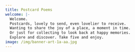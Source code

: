 ```yaml
---
title: Postcard Poems
welcome: |-
  Welcome.
  Postcards, lovely to send, even lovelier to receive.
  Wanting to share the joy of a place, a moment in time.
  Or just for collecting to look back at happy memories.
  Explore and discover. Take five and enjoy.
image: /img/banner-art-1a-aa.jpg
---
```

